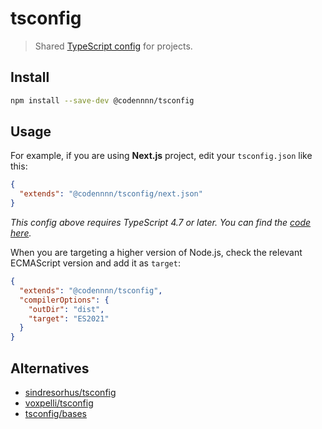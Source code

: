 # tsconfig

> Shared [TypeScript config](https://www.typescriptlang.org/docs/handbook/tsconfig-json.html) for projects.

## Install

```sh
npm install --save-dev @codennnn/tsconfig
```

## Usage

For example, if you are using **Next.js** project, edit your `tsconfig.json` like this:

```json
{
  "extends": "@codennnn/tsconfig/next.json"
}
```

_This config above requires TypeScript 4.7 or later. You can find the [code here](./next.json)._

When you are targeting a higher version of Node.js, check the relevant ECMAScript version and add it as `target`:

```json
{
  "extends": "@codennnn/tsconfig",
  "compilerOptions": {
    "outDir": "dist",
    "target": "ES2021"
  }
}
```

## Alternatives

- [sindresorhus/tsconfig](https://github.com/sindresorhus/tsconfig)
- [voxpelli/tsconfig](https://github.com/voxpelli/tsconfig)
- [tsconfig/bases](https://github.com/tsconfig/bases)
